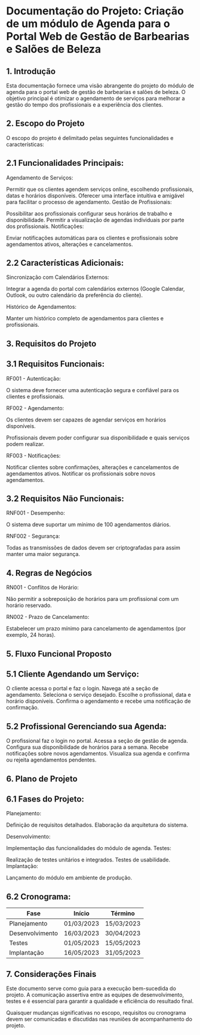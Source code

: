 # Documentação do Projeto: Criação de um módulo de Agenda para o Portal Web de Gestão de Barbearias e Salões de Beleza

## 1. Introdução
Esta documentação fornece uma visão abrangente do projeto do módulo de agenda para o portal web de gestão de barbearias e salões de beleza. O objetivo principal é otimizar o agendamento de serviços para melhorar a gestão do tempo dos profissionais e a experiência dos clientes.

## 2. Escopo do Projeto
O escopo do projeto é delimitado pelas seguintes funcionalidades e características:

## 2.1 Funcionalidades Principais:
Agendamento de Serviços:

Permitir que os clientes agendem serviços online, escolhendo profissionais, datas e horários disponíveis.
Oferecer uma interface intuitiva e amigável para facilitar o processo de agendamento.
Gestão de Profissionais:

Possibilitar aos profissionais configurar seus horários de trabalho e disponibilidade.
Permitir a visualização de agendas individuais por parte dos profissionais.
Notificações:

Enviar notificações automáticas para os clientes e profissionais sobre agendamentos ativos, alterações e cancelamentos.

## 2.2 Características Adicionais:
Sincronização com Calendários Externos:

Integrar a agenda do portal com calendários externos (Google Calendar, Outlook, ou outro calendário da preferência do cliente).

Histórico de Agendamentos:

Manter um histórico completo de agendamentos para clientes e profissionais.

## 3. Requisitos do Projeto

## 3.1 Requisitos Funcionais:

RF001 - Autenticação:

O sistema deve fornecer uma autenticação segura e confiável para os clientes e profissionais.

RF002 - Agendamento:

Os clientes devem ser capazes de agendar serviços em horários disponíveis.

Profissionais devem poder configurar sua disponibilidade e quais serviços podem realizar.

RF003 - Notificações:

Notificar clientes sobre confirmações, alterações e cancelamentos de agendamentos ativos.
Notificar os profissionais sobre novos agendamentos.

## 3.2 Requisitos Não Funcionais:
RNF001 - Desempenho:

O sistema deve suportar um mínimo de 100 agendamentos diários.

RNF002 - Segurança:

Todas as transmissões de dados devem ser criptografadas para assim manter uma maior segurança.

## 4. Regras de Negócios
RN001 - Conflitos de Horário:

Não permitir a sobreposição de horários para um profissional com um horário reservado.

RN002 - Prazo de Cancelamento:

Estabelecer um prazo mínimo para cancelamento de agendamentos (por exemplo, 24 horas).

## 5. Fluxo Funcional Proposto

## 5.1 Cliente Agendando um Serviço:

O cliente acessa o portal e faz o login.
Navega até a seção de agendamento.
Seleciona o serviço desejado.
Escolhe o profissional, data e horário disponíveis.
Confirma o agendamento e recebe uma notificação de confirmação.

## 5.2 Profissional Gerenciando sua Agenda:
O profissional faz o login no portal.
Acessa a seção de gestão de agenda.
Configura sua disponibilidade de horários para a semana.
Recebe notificações sobre novos agendamentos.
Visualiza sua agenda e confirma ou rejeita agendamentos pendentes.

## 6. Plano de Projeto

## 6.1 Fases do Projeto:
Planejamento:

Definição de requisitos detalhados.
Elaboração da arquitetura do sistema.

Desenvolvimento:

Implementação das funcionalidades do módulo de agenda.
Testes:

Realização de testes unitários e integrados.
Testes de usabilidade.
Implantação:

Lançamento do módulo em ambiente de produção.

## 6.2 Cronograma:
| Fase             | Início       | Término      |
|------------------|--------------|--------------|
| Planejamento     | 01/03/2023   | 15/03/2023   |
| Desenvolvimento  | 16/03/2023   | 30/04/2023   |
| Testes           | 01/05/2023   | 15/05/2023   |
| Implantação      | 16/05/2023   | 31/05/2023   |


## 7. Considerações Finais
Este documento serve como guia para a execução bem-sucedida do projeto. A comunicação assertiva entre as equipes de desenvolvimento, testes e é essencial para garantir a qualidade e eficiência do resultado final.

Quaisquer mudanças significativas no escopo, requisitos ou cronograma devem ser comunicadas e discutidas nas reuniões de acompanhamento do projeto.
